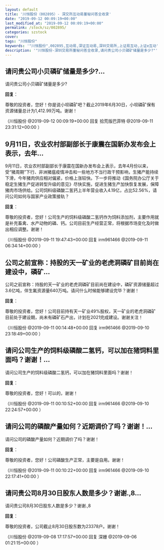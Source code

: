 ```yaml
---
layout: default
title: '川恒股份（002895）- 深交所互动易董秘问答全收录'
date: "2019-09-12 00:09:19+00:00"
last_modified_at: "2019-09-12 00:09:19+00:00"
permalink: /stock/sz/002895/
categories: szstock
cover: 
tags: "川恒股份"
keywords: '"川恒股份",002895,互动易,深证互动易,深圳交易所,上证易互动,上证e互动'
description: '"川恒股份-深圳交易所董秘问答全收录,请问贵公司小贝磷矿储量是多少?"'
---
```


## 请问贵公司小贝磷矿储量是多少?...

请问贵公司小贝磷矿储量是多少?

**回复**：

尊敬的投资者，您好！你是说小坝磷矿吧？截止2019年6月30日，小坝磷矿保有资源储量总计为1,412.99万吨。谢谢！ 

（川恒股份  @2019-09-12 00:09:19+00:00 回复 拾荒版巴菲特  @2019-09-11 23:31:12+00:00 ）

## 9月11日，农业农村部副部长于康震在国新办发布会上表示，去年...

9月11日，农业农村部副部长于康震在国新办发布会上表示，去年4月份以来，受“猪周期”下行、非洲猪瘟疫情冲击和一些地方不当行政干预影响，生猪产能持续下滑，今年猪肉供应相对偏紧，价格上涨较快。下一步将推动《国务院办公厅关于稳定生猪生产促进转型升级的意见》尽快实施，促进生猪生产加快恢复发展，保障猪肉市场供给。公司饲料级磷酸二氢钙上半年营业收入4.19亿，占比52.56%，请问公司如何与国家产业政策接轨？

**回复**：

尊敬的投资者，您好！公司生产的饲料级磷酸二氢钙作为饲料添加剂，主要作用就是补充畜禽、水产动物的磷、钙。公司目前生产经营正常，将根据市场变化及时做出相应调整。谢谢！ 

（川恒股份  @2019-09-11 19:47:43+00:00 回复 irm961466  @2019-09-11 06:34:14+00:00 ）

## 公司之前宣称：持股的天一矿业的老虎洞磷矿目前尚在建设中，磷矿...

公司之前宣称：持股的天一矿业的老虎洞磷矿目前尚在建设中，磷矿资源储量超过3.6亿吨，伴生氟资源量640万吨。请问什么时候能够建设完毕？谢谢！

**回复**：

尊敬的投资者，您好！公司目前持有天一矿业49%股权，天一矿业的老虎洞磷矿目前处于建设期，尚未有磷矿石产出，计划在2021完成建设。谢谢关注！ 

（川恒股份  @2019-09-11 00:14:48+00:00 回复 irm961466  @2019-09-10 23:18:49+00:00 ）

## 请问公司生产的饲料级磷酸二氢钙，可以加在猪饲料里面吗？谢谢！...

请问公司生产的饲料级磷酸二氢钙，可以加在猪饲料里面吗？谢谢！

**回复**：

尊敬的投资者，您好！可以的，谢谢！ 

（川恒股份  @2019-09-11 00:10:52+00:00 回复 irm961466  @2019-09-10 22:24:57+00:00 ）

## 请问公司的磷酸产量如何？近期调价了吗？谢谢！...

请问公司的磷酸产量如何？近期调价了吗？谢谢！

**回复**：

尊敬的投资者，您好！公司磷酸生产正常，主要是自用。谢谢！ 

（川恒股份  @2019-09-11 00:10:22+00:00 回复 irm961466  @2019-09-10 22:17:41+00:00 ）

## 请问贵公司8月30日股东人数是多少？谢谢.,8...

请问贵公司8月30日股东人数是多少？谢谢.,8

**回复**：

尊敬的投资者，公司截止8月30日股东数为23378户。谢谢！ 

（川恒股份  @2019-09-08 17:17:57+00:00 回复 深姗  @2019-09-06 01:21:15+00:00 ）

